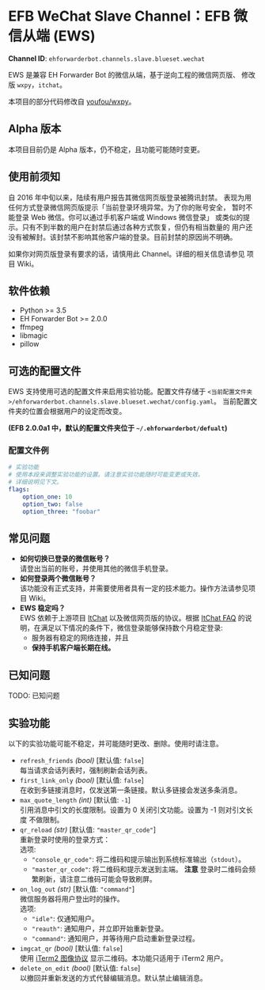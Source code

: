 # EFB WeChat Slave Channel：EFB 微信从端 (EWS)
<!-- badges -->

**Channel ID**: `ehforwarderbot.channels.slave.blueset.wechat`

EWS 是兼容 EH Forwarder Bot 的微信从端，基于逆向工程的微信网页版、
修改版 `wxpy`，`itchat`。

本项目的部分代码修改自 [youfou/wxpy](https://github.com/youfou/wxpy)。

## Alpha 版本
本项目目前仍是 Alpha 版本，仍不稳定，且功能可能随时变更。

## 使用前须知
自 2016 年中旬以来，陆续有用户报告其微信网页版登录被腾讯封禁。
表现为用任何方式登录微信网页版提示「当前登录环境异常。为了你的账号安全，
暂时不能登录 Web 微信。你可以通过手机客户端或 Windows 微信登录」
或类似的提示。只有不到半数的用户在封禁后通过各种方式恢复，但仍有相当数量的
用户还没有被解封。该封禁不影响其他客户端的登录。目前封禁的原因尚不明确。

如果你对网页版登录有要求的话，请慎用此 Channel。详细的相关信息请参见
项目 Wiki。

## 软件依赖
* Python >= 3.5
* EH Forwarder Bot >= 2.0.0
* ffmpeg
* libmagic
* pillow

## 可选的配置文件
EWS 支持使用可选的配置文件来启用实验功能。配置文件存储于 
`<当前配置文件夹>/ehforwarderbot.channels.slave.blueset.wechat/config.yaml`。 
当前配置文件夹的位置会根据用户的设定而改变。

__(EFB 2.0.0a1 中，默认的配置文件夹位于 `~/.ehforwarderbot/defualt`)__

### 配置文件例

```yaml
# 实验功能
# 使用本段来调整实验功能的设置。请注意实验功能随时可能变更或失效。
# 详细说明见下文。
flags:
    option_one: 10
    option_two: false
    option_three: "foobar"
```

## 常见问题
* **如何切换已登录的微信账号？**  
  请登出当前的账号，并使用其他的微信手机登录。
* **如何登录两个微信账号？**  
  该功能没有正式支持，并需要使用者具有一定的技术能力。操作方法请参见项目 Wiki。
* **EWS 稳定吗？**  
  EWS 依赖于上游项目 [ItChat](https://github.com/littlecodersh/ItChat) 
  以及微信网页版的协议。根据 [ItChat FAQ](https://itchat.readthedocs.io/zh/latest/FAQ/)
  的说明，在满足以下情况的条件下，微信登录能够保持数个月稳定登录:
  * 服务器有稳定的网络连接，并且
  * **保持手机客户端长期在线。**


## 已知问题
TODO: 已知问题
<!--
* Random disconnection may occur occasionally due to the limit of protocol.
* Copyright protected sticker sets are not available to Web WeChat, leading to an empty sticker file to be delivered.
* Chat linking may be unstable sometime due to the limit of API.

**Technical detail**  
WeChat does not provide a stable chat identifier, so hash of the name of a user is used for the chat identifier. This may cause 2 issues:

* Chat is no longer traceable when its name is changed.
* Conflict and mis-delivery may happen when 2 users share the same name.
-->
## 实验功能
以下的实验功能可能不稳定，并可能随时更改、删除。使用时请注意。

* `refresh_friends` _(bool)_  [默认值: `false`]  
  每当请求会话列表时，强制刷新会话列表。
* `first_link_only` _(bool)_  [默认值: `false`]  
  在收到多链接消息时，仅发送第一条链接。默认多链接会发送多条消息。
* `max_quote_length` _(int)_  [默认值: `-1`]  
  引用消息中引文的长度限制。设置为 0 关闭引文功能。设置为 -1 则对引文长度
  不做限制。
* `qr_reload` _(str)_  [默认值: `"master_qr_code"`]  
  重新登录时使用的登录方式：  
  选项:
    * `"console_qr_code"`: 将二维码和提示输出到系统标准输出（`stdout`）。
    * `"master_qr_code"`: 将二维码和提示发送到主端。
  **注意**
  登录时二维码会频繁刷新，请注意二维码可能会导致刷屏。
* `on_log_out` _(str)_  [默认值: `"command"`]  
  微信服务器将用户登出时的操作。  
    选项:
    * `"idle"`: 仅通知用户。
    * `"reauth"`: 通知用户，并立即开始重新登录。
    * `"command"`: 通知用户，并等待用户启动重新登录过程。
* `imgcat_qr` _(bool)_  [默认值: `false`]  
  使用 [iTerm2 图像协议](https://www.iterm2.com/documentation-images.html)
  显示二维码。本功能只适用于 iTerm2 用户。
* `delete_on_edit` _(bool)_ [默认值: `false`]  
  以撤回并重新发送的方式代替编辑消息。默认禁止编辑消息。